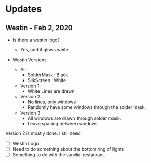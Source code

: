 # Updates
## Westin - Feb 2, 2020
- Is there a westin logo?
	- Yes, and it glows white.

- Westin Versions
	- All:
		- SolderMask : Black
		- SilkScreen : White
	- Version 1:
		- White Lines are drawn
	- Version 2: 
		- No lines, only windows
		- Randomly have some windows through the solder mask. 
	- Version 3: 
		- All windows are drawn through solder mask. 
		- Leave spacing between windows. 

Version 2 is mostly done. I still need
- [ ] Westin Logo
- [ ] Need to do something about the bottom ring of lights
- [ ] Something to do with the sundial restaurant. 